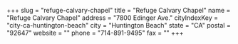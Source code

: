 +++
slug = "refuge-calvary-chapel"
title = "Refuge Calvary Chapel"
name = "Refuge Calvary Chapel"
address = "7800 Edinger Ave."
cityIndexKey = "city-ca-huntington-beach"
city = "Huntington Beach"
state = "CA"
postal = "92647"
website = ""
phone = "714-891-9495"
fax = ""
+++

